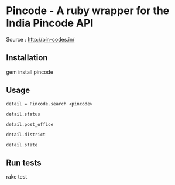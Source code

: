 # Pincode - A ruby wrapper for the India Pincode API
  Source : http://pin-codes.in/


## Installation
  gem install pincode

## Usage

    detail = Pincode.search <pincode>
  
    detail.status
  
    detail.post_office
  
    detail.district
  
    detail.state
  
   
## Run tests
  rake test
